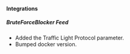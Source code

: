 #### Integrations
##### BruteForceBlocker Feed
- Added the Traffic Light Protocol parameter.
- Bumped docker version.
